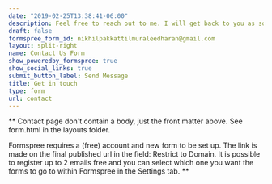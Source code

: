 ```yaml
---
date: "2019-02-25T13:38:41-06:00"
description: Feel free to reach out to me. I will get back to you as soon as possible.
draft: false
formspree_form_id: nikhilpakkattilmuraleedharan@gmail.com
layout: split-right
name: Contact Us Form
show_poweredby_formspree: true
show_social_links: true
submit_button_label: Send Message
title: Get in touch
type: form
url: contact
---
```


\*\* Contact page don't contain a body, just the front matter above. See form.html in the layouts folder.

Formspree requires a (free) account and new form to be set up. The link is made on the final published url in the field: Restrict to Domain. It is possible to register up to 2 emails free and you can select which one you want the forms to go to within Formspree in the Settings tab. \*\*
